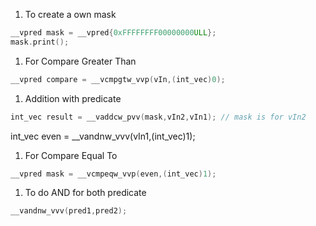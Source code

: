 1. To create a own mask
```cpp
__vpred mask = __vpred{0xFFFFFFFF00000000ULL};
mask.print();
```
1. For Compare Greater Than
```cpp
__vpred compare = __vcmpgtw_vvp(vIn,(int_vec)0);
```
1. Addition with predicate
```cpp
int_vec result = __vaddcw_pvv(mask,vIn2,vIn1); // mask is for vIn2
```
int_vec even = __vandnw_vvv(vIn1,(int_vec)1);

1. For Compare Equal To
```cpp
__vpred mask = __vcmpeqw_vvp(even,(int_vec)1);
```
1. To do AND for both predicate
```cpp
__vandnw_vvv(pred1,pred2);
```
